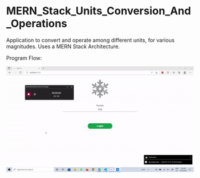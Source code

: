 # MERN_Stack_Units_Conversion_And_Operations
Application to convert and operate among different units, for various magnitudes. Uses a MERN Stack Architecture.



Program Flow:


[![flow](https://github.com/Davidmenamm/MERN_Stack_Units_Conversion_And_Operations/blob/main/program_flow.gif)](https://github.com/Davidmenamm/MERN_Stack_Units_Conversion_And_Operations/blob/main/program_flow.gif)
